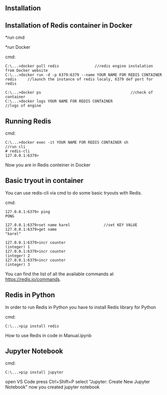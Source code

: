 Installation
-----------------------------

Installation of Redis container in Docker
-----------------

*run cmd

*run Docker

cmd:

    C:\...>docker pull redis				//redis engine instalation from Docker website
    C:\...>docker run -d -p 6379:6379 --name YOUR NAME FOR REDIS CONTAINER redis     //launch the instance of redis localy, 6379 def port for redis

    C:\...>docker ps                                        //check of container
    C:\...>docker logs YOUR NAME FOR REDIS CONTAINER                                 //logs of engine
    

Running Redis
-------------

cmd: 

    C:\...>docker exec -it YOUR NAME FOR REDIS CONTAINER sh					//run cli
    # redis-cli
    127.0.0.1:6379>

Now you are in Redis conteiner in Docker
     
Basic tryout in container
-------------------------

You can use redis-cli via cmd to do some basic tryouts with Redis.

cmd: 

    127.0.0.1:6379> ping						
    PONG
    
	127.0.0.1:6379>set name karel               //set KEY VALUE
	127.0.0.1:6379>get name
	"karel"

    127.0.0.1:6379>incr counter
    (integer) 1
    127.0.0.1:6379>incr counter
    (integer) 2
    127.0.0.1:6379>incr counter
    (integer) 3
    
You can find the list of all the available commands at https://redis.io/commands.

Redis in Python
---------------
In order to run Redis in Python you have to install Redis library for Python

cmd:

    C:\...>pip install redis

How to use Redis in code in Manual.ipynb

Jupyter Notebook
----------------

cmd:

    C:\...>pip install jupyter

open VS Code
press Ctrl+Shift+P
select "Jupyter: Create New Jupyter Notebook"
now you created jupyter notebook
